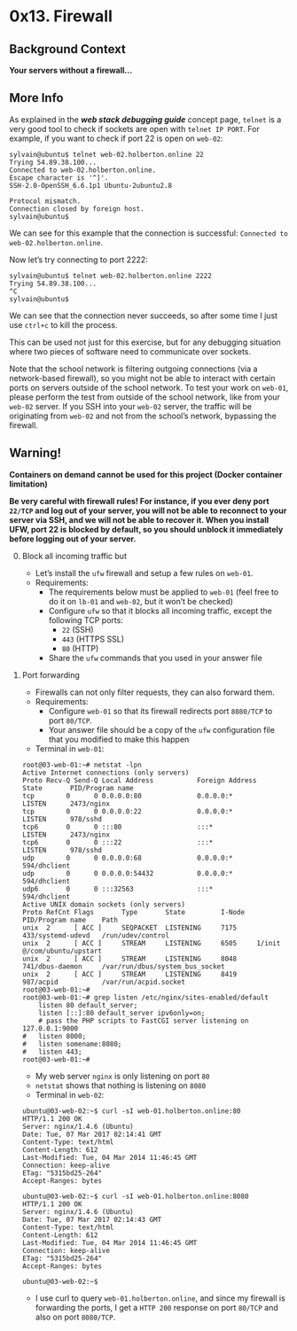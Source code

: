 # 0x13. Firewall

## Background Context
**Your servers without a firewall…**

## More Info
As explained in the ___web stack debugging guide___ concept page, `telnet` is a very good tool to check if sockets are open with `telnet IP PORT`. For example, if you want to check if port 22 is open on `web-02`:
```
sylvain@ubuntu$ telnet web-02.holberton.online 22
Trying 54.89.38.100...
Connected to web-02.holberton.online.
Escape character is '^]'.
SSH-2.0-OpenSSH_6.6.1p1 Ubuntu-2ubuntu2.8

Protocol mismatch.
Connection closed by foreign host.
sylvain@ubuntu$
```

We can see for this example that the connection is successful: `Connected to web-02.holberton.online`.

Now let’s try connecting to port 2222:
```
sylvain@ubuntu$ telnet web-02.holberton.online 2222
Trying 54.89.38.100...
^C
sylvain@ubuntu$
```

We can see that the connection never succeeds, so after some time I just use `ctrl+c` to kill the process.

This can be used not just for this exercise, but for any debugging situation where two pieces of software need to communicate over sockets.

Note that the school network is filtering outgoing connections (via a network-based firewall), so you might not be able to interact with certain ports on servers outside of the school network. To test your work on `web-01`, please perform the test from outside of the school network, like from your `web-02` server. If you SSH into your `web-02` server, the traffic will be originating from `web-02` and not from the school’s network, bypassing the firewall.

## Warning!
**Containers on demand cannot be used for this project (Docker container limitation)**

**Be very careful with firewall rules! For instance, if you ever deny port `22/TCP` and log out of your server, you will not be able to reconnect to your server via SSH, and we will not be able to recover it. When you install UFW, port 22 is blocked by default, so you should unblock it immediately before logging out of your server.**

0. Block all incoming traffic but
	- Let’s install the `ufw` firewall and setup a few rules on `web-01`.
	- Requirements:
		- The requirements below must be applied to `web-01` (feel free to do it on `lb-01` and `web-02`, but it won’t be checked)
		- Configure `ufw` so that it blocks all incoming traffic, except the following TCP ports:
			- `22` (SSH)
			- `443` (HTTPS SSL)
			- `80` (HTTP)
		- Share the `ufw` commands that you used in your answer file

1. Port forwarding
	- Firewalls can not only filter requests, they can also forward them.
	- Requirements:
		- Configure `web-01` so that its firewall redirects port `8080/TCP` to port `80/TCP`.
		- Your answer file should be a copy of the `ufw` configuration file that you modified to make this happen
	- Terminal in `web-01`:
	```
	root@03-web-01:~# netstat -lpn
	Active Internet connections (only servers)
	Proto Recv-Q Send-Q Local Address           Foreign Address         State       PID/Program name
	tcp        0      0 0.0.0.0:80              0.0.0.0:*               LISTEN      2473/nginx
	tcp        0      0 0.0.0.0:22              0.0.0.0:*               LISTEN      978/sshd
	tcp6       0      0 :::80                   :::*                    LISTEN      2473/nginx
	tcp6       0      0 :::22                   :::*                    LISTEN      978/sshd
	udp        0      0 0.0.0.0:68              0.0.0.0:*                           594/dhclient
	udp        0      0 0.0.0.0:54432           0.0.0.0:*                           594/dhclient
	udp6       0      0 :::32563                :::*                                594/dhclient
	Active UNIX domain sockets (only servers)
	Proto RefCnt Flags       Type       State         I-Node   PID/Program name    Path
	unix  2      [ ACC ]     SEQPACKET  LISTENING     7175     433/systemd-udevd   /run/udev/control
	unix  2      [ ACC ]     STREAM     LISTENING     6505     1/init              @/com/ubuntu/upstart
	unix  2      [ ACC ]     STREAM     LISTENING     8048     741/dbus-daemon     /var/run/dbus/system_bus_socket
	unix  2      [ ACC ]     STREAM     LISTENING     8419     987/acpid           /var/run/acpid.socket
	root@03-web-01:~#
	root@03-web-01:~# grep listen /etc/nginx/sites-enabled/default
	    listen 80 default_server;
	    listen [::]:80 default_server ipv6only=on;
	    # pass the PHP scripts to FastCGI server listening on 127.0.0.1:9000
	#   listen 8000;
	#   listen somename:8080;
	#   listen 443;
	root@03-web-01:~#
	```
	- My web server `nginx` is only listening on port `80`
	- `netstat` shows that nothing is listening on `8080`
	- Terminal in `web-02`:
	```
	ubuntu@03-web-02:~$ curl -sI web-01.holberton.online:80
	HTTP/1.1 200 OK
	Server: nginx/1.4.6 (Ubuntu)
	Date: Tue, 07 Mar 2017 02:14:41 GMT
	Content-Type: text/html
	Content-Length: 612
	Last-Modified: Tue, 04 Mar 2014 11:46:45 GMT
	Connection: keep-alive
	ETag: "5315bd25-264"
	Accept-Ranges: bytes

	ubuntu@03-web-02:~$ curl -sI web-01.holberton.online:8080
	HTTP/1.1 200 OK
	Server: nginx/1.4.6 (Ubuntu)
	Date: Tue, 07 Mar 2017 02:14:43 GMT
	Content-Type: text/html
	Content-Length: 612
	Last-Modified: Tue, 04 Mar 2014 11:46:45 GMT
	Connection: keep-alive
	ETag: "5315bd25-264"
	Accept-Ranges: bytes

	ubuntu@03-web-02:~$
	```
	- I use curl to query `web-01.holberton.online`, and since my firewall is forwarding the ports, I get a `HTTP 200` response on port `80/TCP` and also on port `8080/TCP`.
